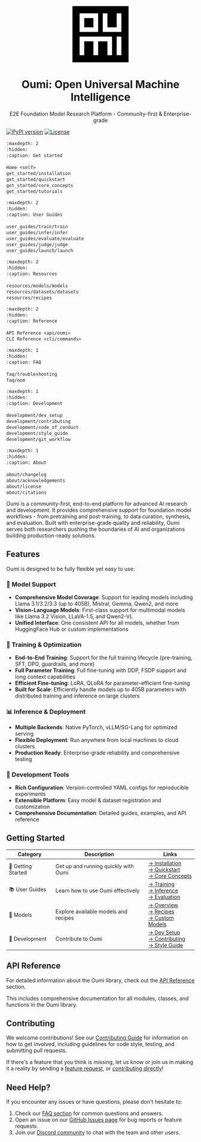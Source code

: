 <div align="center">
<img src="_static/logo/oumi_logo_dark.png" alt="Oumi Logo" width="150"/>

# Oumi: Open Universal Machine Intelligence

E2E Foundation Model Research Platform - Community-first & Enterprise-grade
</div>

[![PyPI version](https://badge.fury.io/py/oumi.svg)](https://badge.fury.io/py/oumi)
[![License](https://img.shields.io/badge/License-Apache%202.0-blue.svg)](https://opensource.org/licenses/Apache-2.0)

```{toctree}
:maxdepth: 2
:hidden:
:caption: Get started

Home <self>
get_started/installation
get_started/quickstart
get_started/core_concepts
get_started/tutorials
```

```{toctree}
:maxdepth: 2
:hidden:
:caption: User Guides

user_guides/train/train
user_guides/infer/infer
user_guides/evaluate/evaluate
user_guides/judge/judge
user_guides/launch/launch
```

```{toctree}
:maxdepth: 2
:hidden:
:caption: Resources

resources/models/models
resources/datasets/datasets
resources/recipes

```

```{toctree}
:maxdepth: 2
:hidden:
:caption: Reference

API Reference <api/oumi>
CLI Reference <cli/commands>
```

```{toctree}
:maxdepth: 1
:hidden:
:caption: FAQ

faq/troubleshooting
faq/oom
```

```{toctree}
:maxdepth: 1
:hidden:
:caption: Development

development/dev_setup
development/contributing
development/code_of_conduct
development/style_guide
development/git_workflow
```

```{toctree}
:maxdepth: 1
:hidden:
:caption: About

about/changelog
about/acknowledgements
about/license
about/citations
```

Oumi is a community-first, end-to-end platform for advanced AI research and development. It provides comprehensive support for foundation model workflows - from pretraining and post-training, to data curation, synthesis, and evaluation. Built with enterprise-grade quality and reliability, Oumi serves both researchers pushing the boundaries of AI and organizations building production-ready solutions.

## Features

Oumi is designed to be fully flexible yet easy to use:

### 🤖 Model Support

- **Comprehensive Model Coverage**: Support for leading models including Llama 3.1/3.2/3.3 (up to 405B), Mistral, Gemma, Qwen2, and more
- **Vision-Language Models**: First-class support for multimodal models like Llama 3.2 Vision, LLaVA-1.5, and Qwen2-VL
- **Unified Interface**: One consistent API for all models, whether from HuggingFace Hub or custom implementations

### 🚀 Training & Optimization

- **End-to-End Training**: Support for the full training lifecycle (pre-training, SFT, DPO, guardrails, and more)
- **Full Parameter Training**: Full fine-tuning with DDP, FSDP support and long context capabilities
- **Efficient Fine-tuning**: LoRA, QLoRA for parameter-efficient fine-tuning
- **Built for Scale**: Efficiently handle models up to 405B parameters with distributed training and inference on large clusters

### 📊 Inference & Deployment

- **Multiple Backends**: Native PyTorch, vLLM/SG-Lang for optimized serving
- **Flexible Deployment**: Run anywhere from local machines to cloud clusters
- **Production Ready**: Enterprise-grade reliability and comprehensive testing

### 🔧 Development Tools

- **Rich Configuration**: Version-controlled YAML configs for reproducible experiments
- **Extensible Platform**: Easy model & dataset registration and customization
- **Comprehensive Documentation**: Detailed guides, examples, and API reference

## Getting Started

| Category | Description | Links |
|----------|-------------|-------|
| 🚀 Getting Started | Get up and running quickly with Oumi | [→ Installation](get_started/installation)<br>[→ Quickstart](get_started/quickstart)<br>[→ Core Concepts](get_started/core_concepts) |
| 📚 User Guides | Learn how to use Oumi effectively | [→ Training](user_guides/train/train)<br>[→ Inference](user_guides/infer/infer)<br>[→ Evaluation](user_guides/evaluate/evaluate) |
| 🤖 Models | Explore available models and recipes | [→ Overview](resources/models/models)<br>[→ Recipes](resources/recipes)<br>[→ Custom Models](resources/models/custom_models) |
| 🔧 Development | Contribute to Oumi | [→ Dev Setup](development/dev_setup)<br>[→ Contributing](development/contributing)<br>[→ Style Guide](development/style_guide) |

## API Reference

For detailed information about the Oumi library, check out the [API Reference](api/oumi) section.

This includes comprehensive documentation for all modules, classes, and functions in the Oumi library.

## Contributing

We welcome contributions! See our [Contributing Guide](development/contributing) for information on how to get involved, including guidelines for code style, testing, and submitting pull requests.

If there's a feature that you think is missing, let us know or join us in making it a reality by sending a [feature request](https://github.com/oumi-ai/oumi/issues/new?template=feature_request.md), or [contributing directly](development/contributing)!

## Need Help?

If you encounter any issues or have questions, please don't hesitate to:

1. Check our [FAQ section](/faq/troubleshooting) for common questions and answers.
2. Open an issue on our [GitHub Issues page](https://github.com/oumi-ai/oumi/issues) for bug reports or feature requests.
3. Join our [Discord community](https://discord.gg/oumi) to chat with the team and other users.
